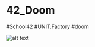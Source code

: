 # 42_Doom
#School42 #UNIT.Factory #doom

![alt text](https://raw.githubusercontent.com/APluzhnik/42_Doom-nukem/master/resources/textures/menu.bmp?token=AKVHEI4GB7HHXAJESDYPOPK5JF7US)
